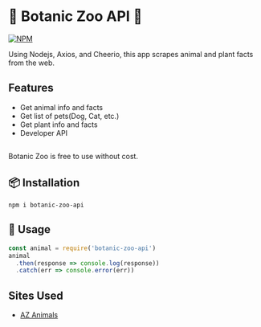 # 🦁 Botanic Zoo API 🍓
[![NPM](https://nodei.co/npm/botanic-zoo-api.png)](https://www.npmjs.com/package/botanic-zoo-api)

Using Nodejs, Axios, and Cheerio, this app scrapes animal and plant facts from the web.

## Features
- Get animal info and facts
- Get list of pets(Dog, Cat, etc.)
- Get plant info and facts
- Developer API

## 
Botanic Zoo is free to use without cost.

## 📦 Installation
```
npm i botanic-zoo-api
```

## 📝 Usage
```js
const animal = require('botanic-zoo-api')
animal
  .then(response => console.log(response))
  .catch(err => console.error(err))
```

## Sites Used
- [AZ Animals](https://a-z-animals.com/)
